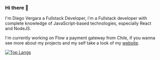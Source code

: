 ### Hi there 👋

I'm Diego Vergara a Fullstack Developer, i'm a Fullstack developer with complete knowledge of JavaScript-based technologies, especially React and NodeJS.

I'm currently working on Flow a payment gateway from Chile, if you wanna see more about my projects and my self take a look of my [website](https://davc93.dev).
<!--
**davc93/davc93** is a ✨ _special_ ✨ repository because its `README.md` (this file) appears on your GitHub profile.

Here are some ideas to get you started:

- 🔭 I’m currently working on ...
- 🌱 I’m currently learning ...
- 👯 I’m looking to collaborate on ...
- 🤔 I’m looking for help with ...
- 💬 Ask me about ...
- 📫 How to reach me: ...
- 😄 Pronouns: ...
- ⚡ Fun fact: ...
-->

[![Top Langs](https://github-readme-stats.vercel.app/api/top-langs/?username=davc93&theme=transparent)](https://github.com/anuraghazra/github-readme-stats)

